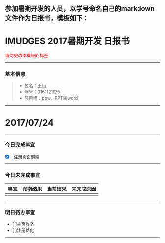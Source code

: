 参加暑期开发的人员，以学号命名自己的markdown文件作为日报书，模板如下：
-------
# IMUDGES 2017暑期开发 日报书
<span style="color:red">请勿更改本模板的标签</span>

-------


### 基本信息
> * 姓名：王恒
> * 学号：0161121975
> * 项目组：ppw，PPT转word
 
-------


# 2017/07/24

-------

### 今日完成事宜
- [x]  注册页面前端
-----
### 今日未完成事宜


| 事宜     |预期结果| 当前结果  | 未完成原因   | 
| --------   | -----:  | -----:  | :----:  |
|    |   |   |   |


------
### 明日待办事宜
- [ ]主页攻坚
- [ ]注册优化
-------
